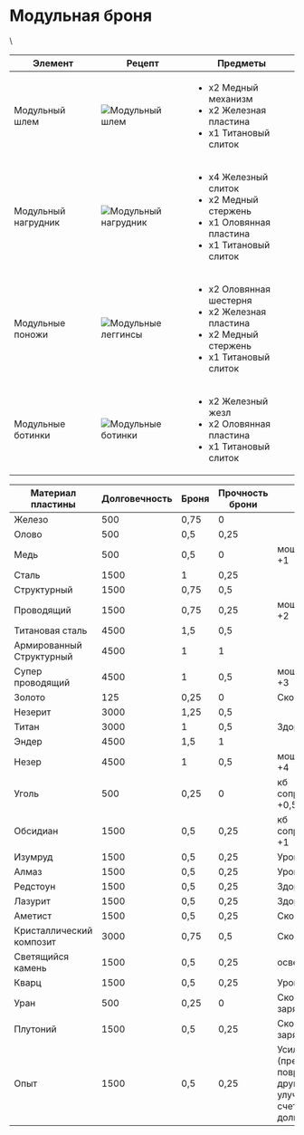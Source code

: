 # Модульная броня

\


| Элемент             | Рецепт                                                                | Предметы                                                                                                                    |
| ------------------- | --------------------------------------------------------------------- | --------------------------------------------------------------------------------------------------------------------------- |
| Модульный шлем      | ![Модульный шлем](../../.gitbook/assets/modular\_helmet.png)          | <ul><li>x2 Медный механизм</li><li>x2 Железная пластина</li><li>x1 Титановый слиток</li></ul>                               |
| Модульный нагрудник | ![Модульный нагрудник](../../.gitbook/assets/modular\_chestplate.png) | <ul><li>x4 Железный слиток</li><li>x2 Медный стержень</li><li>x1 Оловянная пластина</li><li>x1 Титановый слиток</li></ul>   |
| Модульные поножи    | ![Модульные леггинсы](../../.gitbook/assets/modular\_leggings.png)    | <ul><li>x2 Оловянная шестерня</li><li>x2 Железная пластина</li><li>x2 Медный стержень</li><li>x1 Титановый слиток</li></ul> |
| Модульные ботинки   | ![Модульные ботинки](../../.gitbook/assets/modular\_boots.png)        | <ul><li>x2 Железный жезл</li><li>x2 Оловянная пластина</li><li>x1 Титановый слиток</li></ul>                                |

| Материал пластины        | Долговечность | Броня | Прочность брони | Эффект                                                                       |
| ------------------------ | ------------- | ----- | --------------- | ---------------------------------------------------------------------------- |
| Железо                   | 500           | 0,75  | 0               |                                                                              |
| Олово                    | 500           | 0,5   | 0,25            |                                                                              |
| Медь                     | 500           | 0,5   | 0               | мощность щита +1                                                             |
| Сталь                    | 1500          | 1     | 0,25            |                                                                              |
| Структурный              | 1500          | 0,75  | 0,5             |                                                                              |
| Проводящий               | 1500          | 0,75  | 0,25            | мощность щита +2                                                             |
| Титановая сталь          | 4500          | 1,5   | 0,5             |                                                                              |
| Армированный Структурный | 4500          | 1     | 1               |                                                                              |
| Супер проводящий         | 4500          | 1     | 0,5             | мощность щита +3                                                             |
| Золото                   | 125           | 0,25  | 0               | Скорость +0,1                                                                |
| Незерит                  | 3000          | 1,25  | 0,5             |                                                                              |
| Титан                    | 3000          | 1     | 0,5             | Здоровье +2,5                                                                |
| Эндер                    | 4500          | 1,5   | 1               |                                                                              |
| Незер                    | 4500          | 1     | 0,5             | мощность щита +4                                                             |
| Уголь                    | 500           | 0,25  | 0               | кб сопротивление +0,5                                                        |
| Обсидиан                 | 1500          | 0,5   | 0,25            | кб сопротивление +1                                                          |
| Изумруд                  | 1500          | 0,5   | 0,25            | Урон +0,05                                                                   |
| Алмаз                    | 1500          | 0,5   | 0,25            | Урон +0,05                                                                   |
| Редстоун                 | 1500          | 0,5   | 0,25            | Здоровье +1,5                                                                |
| Лазурит                  | 1500          | 0,5   | 0,25            | Здоровье +1,5                                                                |
| Аметист                  | 1500          | 0,5   | 0,25            | Скорость +0,03                                                               |
| Кристаллический композит | 3000          | 0,75  | 0,5             | Скорость +0,05                                                               |
| Светящийся камень        | 1500          | 0,5   | 0,25            | освещающий                                                                   |
| Кварц                    | 1500          | 0,5   | 0,25            | Урон +0,1                                                                    |
| Уран                     | 500           | 0,25  | 0               | Скорость заряда щита +1                                                      |
| Плутоний                 | 1500          | 0,5   | 0,25            | Скорость заряда щита +1                                                      |
| Опыт                     | 1500          | 0,5   | 0,25            | Усиленный (предотвращает повреждение других улучшений за счет долговечности) |

